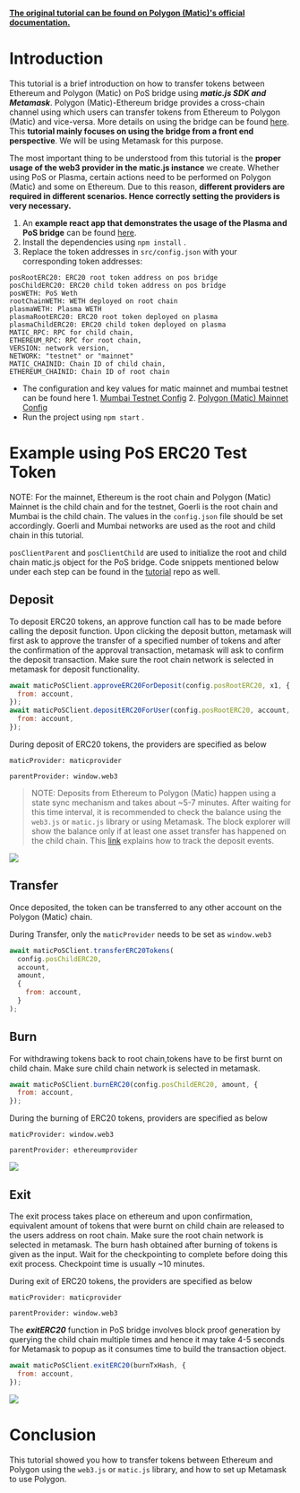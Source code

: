 [**The original tutorial can be found on Polygon \(Matic\)'s official documentation.**](https://docs.matic.network/docs/develop/pos-using-metamask)

# Introduction

This tutorial is a brief introduction on how to transfer tokens between Ethereum and Polygon \(Matic\) on PoS bridge using _**matic.js SDK and Metamask**_. Polygon \(Matic\)-Ethereum bridge provides a cross-chain channel using which users can transfer tokens from Ethereum to Polygon \(Matic\) and vice-versa. More details on using the bridge can be found [here](https://docs.matic.network/docs/develop/ethereum-matic/pos/getting-started). This **tutorial mainly focuses on using the bridge from a front end perspective**. We will be using Metamask for this purpose.

The most important thing to be understood from this tutorial is the **proper usage of the web3 provider in the matic.js instance** we create. Whether using PoS or Plasma, certain actions need to be performed on Polygon \(Matic\) and some on Ethereum. Due to this reason, **different providers are required in different scenarios. Hence correctly setting the providers is very necessary.**

1. An **example react app that demonstrates the usage of the Plasma and PoS bridge** can be found [here](https://github.com/maticnetwork/pos-plasma-tutorial).
2. Install the dependencies using `npm install` .
3. Replace the token addresses in `src/config.json` with your corresponding token addresses:

```text
posRootERC20: ERC20 root token address on pos bridge
posChildERC20: ERC20 child token address on pos bridge
posWETH: PoS Weth
rootChainWETH: WETH deployed on root chain
plasmaWETH: Plasma WETH
plasmaRootERC20: ERC20 root token deployed on plasma
plasmaChildERC20: ERC20 child token deployed on plasma
MATIC_RPC: RPC for child chain,
ETHEREUM_RPC: RPC for root chain,
VERSION: network version,
NETWORK: "testnet" or "mainnet"
MATIC_CHAINID: Chain ID of child chain,
ETHEREUM_CHAINID: Chain ID of root chain
```

* The configuration and key values for matic mainnet and mumbai testnet can be found here 1. [Mumbai Testnet Config](https://static.matic.network/network/testnet/mumbai/index.json) 2. [Polygon \(Matic\) Mainnet Config](https://static.matic.network/network/mainnet/v1/index.json)
* Run the project using `npm start` .

# Example using PoS ERC20 Test Token

NOTE: For the mainnet, Ethereum is the root chain and Polygon \(Matic\) Mainnet is the child chain and for the testnet, Goerli is the root chain and Mumbai is the child chain. The values in the `config.json` file should be set accordingly. Goerli and Mumbai networks are used as the root and child chain in this tutorial.

`posClientParent` and `posClientChild` are used to initialize the root and child chain matic.js object for the PoS bridge. Code snippets mentioned below under each step can be found in the [tutorial](https://github.com/maticnetwork/pos-plasma-tutorial) repo as well.

## Deposit

To deposit ERC20 tokens, an approve function call has to be made before calling the deposit function. Upon clicking the deposit button, metamask will first ask to approve the transfer of a specified number of tokens and after the confirmation of the approval transaction, metamask will ask to confirm the deposit transaction. Make sure the root chain network is selected in metamask for deposit functionality.

```javascript
await maticPoSClient.approveERC20ForDeposit(config.posRootERC20, x1, {
  from: account,
});
await maticPoSClient.depositERC20ForUser(config.posRootERC20, account, amount, {
  from: account,
});
```

During deposit of ERC20 tokens, the providers are specified as below

`maticProvider: maticprovider`

`parentProvider: window.web3`

> NOTE: Deposits from Ethereum to Polygon \(Matic\) happen using a state sync mechanism and takes about ~5-7 minutes. After waiting for this time interval, it is recommended to check the balance using the `web3.js` or `matic.js` library or using Metamask. The block explorer will show the balance only if at least one asset transfer has happened on the child chain. This [link](https://docs.matic.network/docs/develop/ethereum-matic/pos/deposit-withdraw-event-pos/) explains how to track the deposit events.

![](https://docs.matic.network/img/pos-using-metamask/deposit.png)

## Transfer

Once deposited, the token can be transferred to any other account on the Polygon \(Matic\) chain.

During Transfer, only the `maticProvider` needs to be set as `window.web3`

```javascript
await maticPoSClient.transferERC20Tokens(
  config.posChildERC20,
  account,
  amount,
  {
    from: account,
  }
);
```

## Burn

For withdrawing tokens back to root chain,tokens have to be first burnt on child chain. Make sure child chain network is selected in metamask.

```javascript
await maticPoSClient.burnERC20(config.posChildERC20, amount, {
  from: account,
});
```

During the burning of ERC20 tokens, providers are specified as below

`maticProvider: window.web3`

`parentProvider: ethereumprovider`

![](https://docs.matic.network/img/pos-using-metamask/burn.png)

## Exit

The exit process takes place on ethereum and upon confirmation, equivalent amount of tokens that were burnt on child chain are released to the users address on root chain. Make sure the root chain network is selected in metamask. The burn hash obtained after burning of tokens is given as the input. Wait for the checkpointing to complete before doing this exit process. Checkpoint time is usually ~10 minutes.

During exit of ERC20 tokens, the providers are specified as below

`maticProvider: maticprovider`

`parentProvider: window.web3`

The _**exitERC20**_ function in PoS bridge involves block proof generation by querying the child chain multiple times and hence it may take 4-5 seconds for Metamask to popup as it consumes time to build the transaction object.

```javascript
await maticPoSClient.exitERC20(burnTxHash, {
  from: account,
});
```

![](https://docs.matic.network/img/pos-using-metamask/exit.png)

# Conclusion

This tutorial showed you how to transfer tokens between Ethereum and Polygon using the `web3.js` or `matic.js` library, and how to set up Metamask to use Polygon.
